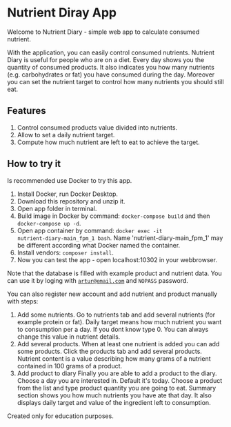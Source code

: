 # Nutrient Diray App
Welcome to Nutrient Diary - simple web app to calculate consumed nutrient.

With the application, you can easily control consumed nutrients. Nutrient Diary is useful for people who are on a diet. Every day shows you the quantity of consumed products. It also indicates you how many nutrients (e.g. carbohydrates or fat) you have consumed during the day. Moreover you can set the nutrient target to control how many nutrients you should still eat. 

## Features
1. Control consumed products value divided into nutrients.
2. Allow to set a daily nutrient target.
3. Compute how much nutrient are left to eat to achieve the target.

## How to try it
Is recommended use Docker to try this app.
1. Install Docker, run Docker Desktop.
2. Download this repository and unzip it.
3. Open app folder in terminal.
4. Build image in Docker by command: <code>docker-compose build</code> and then <code>docker-compose up -d</code>.
5. Open app container by command: <code>docker exec -it nutrient-diary-main_fpm_1 bash</code>. Name 'nutrient-diary-main_fpm_1' may be different according what Docker named the container. 
6. Install vendors: <code>composer install</code>.
7. Now you can test the app - open localhost:10302 in your webbrowser.

Note that the database is filled with example product and nutrient data. You can use it by loging with <code>artur@email.com</code> and <code>NOPASS</code> password. 

You can also register new account and add nutrient and product manually with steps:
1. Add some nutrients.
Go to nutrients tab and add several nutrients (for example protein or fat). Daily target means how much nutrient you want to consumption per a day. If you dont know type 0. You can always change this value in nutrient details. 
2. Add several products.
When at least one nutrient is added you can add some products. Click the products tab and add several products. Nutrient content is a value describing how many grams of a nutrient contained in 100 grams of a product. 
3. Add product to diary
Finally you are able to add a product to the diary. Choose a day you are interested in. Default it's today. Choose a product from the list and type product quantity you are going to eat. Summary section shows you how much nutrients you have ate that day. It also displays daily target and value of the ingredient left to consumption.

Created only for education purposes.